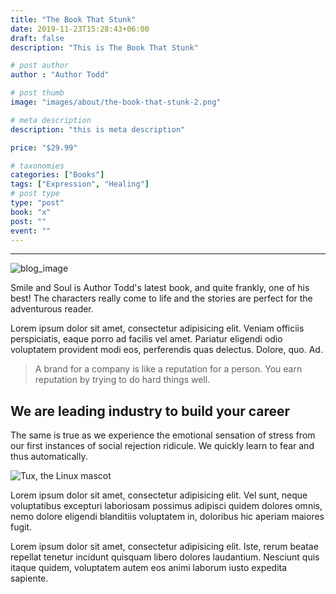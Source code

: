 ```yaml
---
title: "The Book That Stunk"
date: 2019-11-23T15:28:43+06:00
draft: false
description: "This is The Book That Stunk"

# post author
author : "Author Todd"

# post thumb
image: "images/about/the-book-that-stunk-2.png"

# meta description
description: "this is meta description"

price: "$29.99"

# taxonomies
categories: ["Books"]
tags: ["Expression", "Healing"]
# post type
type: "post"
book: "x"
post: ""
event: ""
---
```

---

![blog_image](/images/about/thefunreader.jpg)

Smile and Soul is Author Todd's latest book, and quite frankly, one of his best! The characters really come to life and the stories are perfect for the adventurous reader.

Lorem ipsum dolor sit amet, consectetur adipisicing elit. Veniam officiis perspiciatis, eaque porro ad
facilis vel amet. Pariatur eligendi odio voluptatem provident modi eos, perferendis quas delectus.
Dolore, quo. Ad.


> A brand for a company is like a reputation for a person. You earn reputation by
trying to do hard things well.



## We are leading industry to build your career

The same is true as we experience the emotional sensation of
stress from our first instances of social rejection ridicule. We quickly learn to fear and thus
automatically.

![Tux, the Linux mascot](images/blog/smileandsoul.jpg)

Lorem ipsum dolor sit amet, consectetur adipisicing elit. Vel sunt, neque voluptatibus excepturi
laboriosam possimus adipisci quidem dolores omnis, nemo dolore eligendi blanditiis voluptatem in,
doloribus hic aperiam maiores fugit.

Lorem ipsum dolor sit amet, consectetur adipisicing elit. Iste, rerum beatae repellat
tenetur incidunt quisquam libero dolores laudantium. Nesciunt quis itaque quidem, voluptatem autem eos
animi laborum iusto expedita sapiente.
